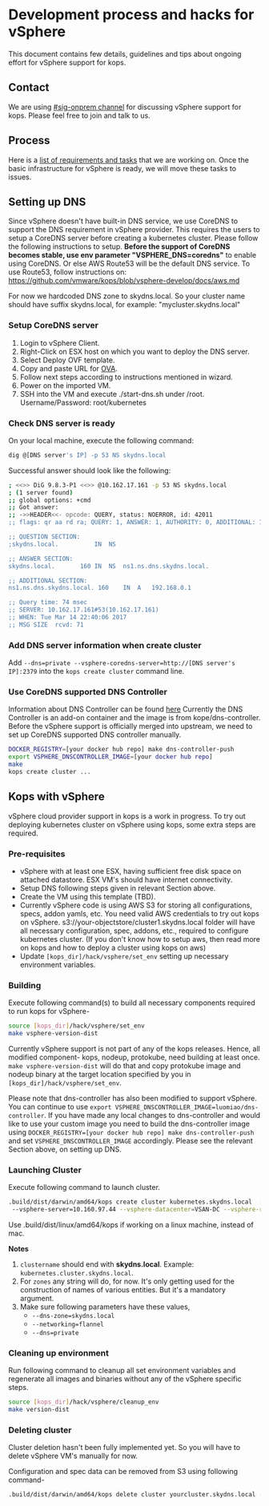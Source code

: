 # Development process and hacks for vSphere

This document contains few details, guidelines and tips about ongoing effort for vSphere support for kops.

## Contact
We are using [#sig-onprem channel](https://kubernetes.slack.com/messages/sig-onprem/) for discussing vSphere support for kops. Please feel free to join and talk to us.

## Process
Here is a [list of requirements and tasks](https://docs.google.com/document/d/10L7I98GuW7o7QuX_1QTouxC0t0aEO_68uHKNc7o4fXY/edit#heading=h.6wyer21z75n9 "Kops-vSphere specification") that we are working on. Once the basic infrastructure for vSphere is ready, we will move these tasks to issues.

## Setting up DNS
Since vSphere doesn't have built-in DNS service, we use CoreDNS to support the DNS requirement in vSphere provider. This requires the users to setup a CoreDNS server before creating a kubernetes cluster. Please follow the following instructions to setup.
**Before the support of CoreDNS becomes stable, use env parameter "VSPHERE_DNS=coredns"** to enable using CoreDNS. Or else AWS Route53 will be the default DNS service. To use Route53, follow instructions on: https://github.com/vmware/kops/blob/vsphere-develop/docs/aws.md

For now we hardcoded DNS zone to skydns.local. So your cluster name should have suffix skydns.local, for example: "mycluster.skydns.local"

### Setup CoreDNS server
1. Login to vSphere Client.
2. Right-Click on ESX host on which you want to deploy the DNS server.
3. Select Deploy OVF template.
4. Copy and paste URL for [OVA](https://storage.googleapis.com/kubernetes-anywhere-for-vsphere-cna-storage/coredns.ova).
5. Follow next steps according to instructions mentioned in wizard.
6. Power on the imported VM.
7. SSH into the VM and execute ./start-dns.sh under /root. Username/Password: root/kubernetes

### Check DNS server is ready
On your local machine, execute the following command:
```bash
dig @[DNS server's IP] -p 53 NS skydns.local
```

Successful answer should look like the following:
```bash
; <<>> DiG 9.8.3-P1 <<>> @10.162.17.161 -p 53 NS skydns.local
; (1 server found)
;; global options: +cmd
;; Got answer:
;; ->>HEADER<<- opcode: QUERY, status: NOERROR, id: 42011
;; flags: qr aa rd ra; QUERY: 1, ANSWER: 1, AUTHORITY: 0, ADDITIONAL: 1

;; QUESTION SECTION:
;skydns.local.			IN	NS

;; ANSWER SECTION:
skydns.local.		160	IN	NS	ns1.ns.dns.skydns.local.

;; ADDITIONAL SECTION:
ns1.ns.dns.skydns.local. 160	IN	A	192.168.0.1

;; Query time: 74 msec
;; SERVER: 10.162.17.161#53(10.162.17.161)
;; WHEN: Tue Mar 14 22:40:06 2017
;; MSG SIZE  rcvd: 71
```

### Add DNS server information when create cluster
Add ```--dns=private --vsphere-coredns-server=http://[DNS server's IP]:2379``` into the ```kops create cluster``` command line.

### Use CoreDNS supported DNS Controller
Information about DNS Controller can be found [here](https://github.com/kubernetes/kops/blob/master/dns-controller/README.md)
Currently the DNS Controller is an add-on container and the image is from kope/dns-controller.
Before the vSphere support is officially merged into upstream, we need to set up CoreDNS supported DNS controller manually.
```bash
DOCKER_REGISTRY=[your docker hub repo] make dns-controller-push
export VSPHERE_DNSCONTROLLER_IMAGE=[your docker hub repo]
make
kops create cluster ...
```

## Kops with vSphere
vSphere cloud provider support in kops is a work in progress. To try out deploying kubernetes cluster on vSphere using kops, some extra steps are required.

### Pre-requisites
+ vSphere with at least one ESX, having sufficient free disk space on attached datastore. ESX VM's should have internet connectivity.
+ Setup DNS following steps given in relevant Section above.
+ Create the VM using this template (TBD).
+ Currently vSphere code is using AWS S3 for storing all configurations, specs, addon yamls, etc. You need valid AWS credentials to try out kops on vSphere. s3://your-objectstore/cluster1.skydns.local folder will have all necessary configuration, spec, addons, etc., required to configure kubernetes cluster. (If you don't know how to setup aws, then read more on kops and how to deploy a cluster using kops on aws)
+ Update ```[kops_dir]/hack/vsphere/set_env``` setting up necessary environment variables.

### Building
Execute following command(s) to build all necessary components required to run kops for vSphere-

```bash
source [kops_dir]/hack/vsphere/set_env
make vsphere-version-dist
```

Currently vSphere support is not part of any of the kops releases. Hence, all modified component- kops, nodeup, protokube, need building at least once. ```make vsphere-version-dist``` will do that and copy protokube image and nodeup binary at the target location specified by you in ```[kops_dir]/hack/vsphere/set_env```.

Please note that dns-controller has also been modified to support vSphere. You can continue to use ```export VSPHERE_DNSCONTROLLER_IMAGE=luomiao/dns-controller```. If you have made any local changes to dns-controller and would like to use your custom image you need to build the dns-controller image using ```DOCKER_REGISTRY=[your docker hub repo] make dns-controller-push``` and set ```VSPHERE_DNSCONTROLLER_IMAGE``` accordingly. Please see the relevant Section above, on setting up DNS.

### Launching Cluster
Execute following command to launch cluster.

```bash
.build/dist/darwin/amd64/kops create cluster kubernetes.skydns.local  --cloud=vsphere --zones=vmware-zone --dns-zone=skydns.local --networking=flannel
 --vsphere-server=10.160.97.44 --vsphere-datacenter=VSAN-DC --vsphere-resource-pool=VSAN-Cluster --vsphere-datastore=vsanDatastore --dns private --vsphere-coredns-server=http://10.192.217.24:2379 --image="ubuntu_16_04" 
```

Use .build/dist/linux/amd64/kops if working on a linux machine, instead of mac.

**Notes**

1. ```clustername``` should end with **skydns.local**. Example: ```kubernetes.cluster.skydns.local```.
2. For ```zones``` any string will do, for now. It's only getting used for the construction of names of various entities. But it's a mandatory argument.
3. Make sure following parameters have these values,
    * ```--dns-zone=skydns.local```
    * ```--networking=flannel```
    * ```--dns=private```

### Cleaning up environment
Run following command to cleanup all set environment variables and regenerate all images and binaries without any of the vSphere specific steps.

```bash
source [kops_dir]/hack/vsphere/cleanup_env
make version-dist
```

### Deleting cluster
Cluster deletion hasn't been fully implemented yet. So you will have to delete vSphere VM's manually for now.

Configuration and spec data can be removed from S3 using following command-
```bash
.build/dist/darwin/amd64/kops delete cluster yourcluster.skydns.local --yes
```